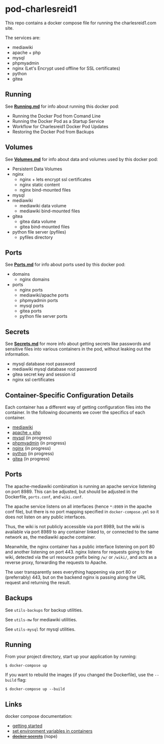 # pod-charlesreid1

This repo contains a docker compose file 
for running the charlesreid1.com site.

The services are:

* mediawiki
* apache + php
* mysql
* phpmyadmin
* nginx (Let's Encrypt used offline for SSL certificates)
* python
* gitea


## Running

See **[Running.md](/Running.md)** for info about running this docker pod:

* Running the Docker Pod from Comand Line
* Running the Docker Pod as a Startup Service
* Workflow for Charlesreid1 Docker Pod Updates
* Restoring the Docker Pod from Backups

## Volumes

See **[Volumes.md](/Volumes.md)** for info about data and volumes 
used by this docker pod:

* Persistent Data Volumes
* nginx
    * nginx + lets encrypt ssl certificates
    * nginx static content
    * nginx bind-mounted files
* mysql
* mediawiki
    * mediawiki data volume
    * mediawiki bind-mounted files
* gitea
    * gitea data volume
    * gitea bind-mounted files
* python file server (pyfiles)
    * pyfiles directory

## Ports

See **[Ports.md](/Ports.md)** for info about ports used by this docker pod:

* domains
    * nginx domains
* ports
    * nginx ports
    * mediawiki/apache ports
    * phpmyadmin ports
    * mysql ports
    * gitea ports
    * python file server ports

## Secrets

See **[Secrets.md](/Secrets.md)** for more info about getting secrets like 
passwords and sensitive files into various containers in the pod,
without leaking out the information.

* mysql database root password
* mediawiki mysql database root password
* gitea secret key and session id
* nginx ssl certificates

## Container-Specific Configuration Details

Each container has a different way of getting
configuration files into the container.
In the following documents we cover 
the specifics of each container.

* [mediawiki](Service_mediawiki.md)
* [apache + php](Service_apachephp.md)
* [mysql](Service_mysql.md) (in progress)
* [phpmyadmin](Service_phpmyadmin.md) (in progress)
* [nginx](Service_nginx.md) (in progress)
* [python](Service_python.md) (in progress)
* [gitea](Service_gitea.md) (in progress)




## Ports

The apache-mediawiki combination is running an apache service listening on port 8989.
This can be adjusted, but should be adjusted in the Dockerfile, `ports.conf`, and `wiki.conf`.

The apache service listens on all interfaces (hence `*:8989` in the apache conf file),
but there is no port mapping specified in `docker-compose.yml` so it does not listen 
on any public interfaces.

Thus, the wiki is not publicly accessible via port 8989, but the wiki is available via port 8989
to any container linked to, or connected to the same network as, the mediawiki apache container.

Meanwhile, the nginx container has a public interface listening on port 80 
and another listening on port 443. nginx listens for requests going to
the wiki, detected via the url resource prefix being `/w/` or `/wiki/`,
and acts as a reverse proxy, forwarding the requests to Apache.

The user transparently sees everything happening via port 80 or (preferrably) 443,
but on the backend nginx is passing along the URL request and returning the result.






## Backups

See `utils-backups` for backup utilities.

See `utils-mw` for mediawiki utilities.

See `utils-mysql` for mysql utilities.

## Running

From your project directory, start up your application by running:

```
$ docker-compose up
```

If you want to rebuild the images (if you changed the Dockerfile),
use the `--build` flag:

```
$ docker-compose up --build
```

## Links

docker compose documentation:

* [getting started](https://docs.docker.com/compose/gettingstarted/#step-4-build-and-run-your-app-with-compose)
* [set environment variables in containers](https://docs.docker.com/compose/environment-variables/#set-environment-variables-in-containers)
* <s>[docker secrets](https://docs.docker.com/engine/swarm/secrets/)</s> (nope)
